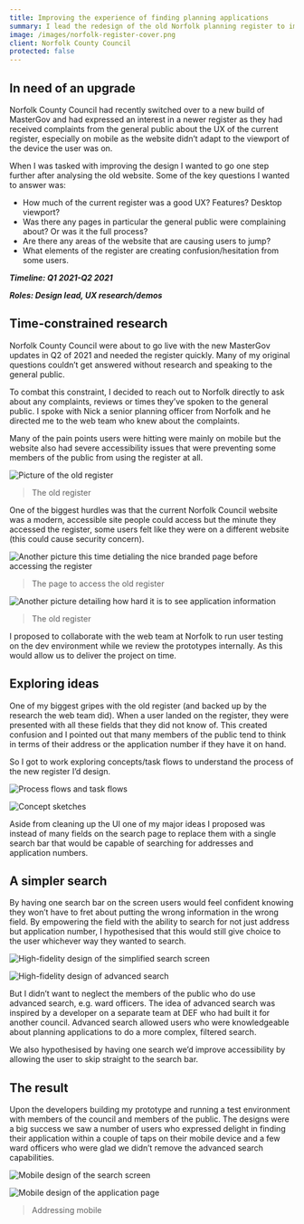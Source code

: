 ```yaml
---
title: Improving the experience of finding planning applications
summary: I lead the redesign of the old Norfolk planning register to improve the experience of finding applications, which receives hundreds of visits from members of the public every week.
image: /images/norfolk-register-cover.png
client: Norfolk County Council
protected: false
---
```


## In need of an upgrade

Norfolk County Council had recently switched over to a new build of MasterGov and had expressed an interest in a newer register as they had received complaints from the general public about the UX of the current register, especially on mobile as the website didn’t adapt to the viewport of the device the user was on.

When I was tasked with improving the design I wanted to go one step further after analysing the old website. Some of the key questions I wanted to answer was:

- How much of the current register was a good UX? Features? Desktop viewport?
- Was there any pages in particular the general public were complaining about? Or was it the full process?
- Are there any areas of the website that are causing users to jump?
- What elements of the register are creating confusion/hesitation from some users.

**_Timeline: Q1 2021-Q2 2021_**

**_Roles: Design lead, UX research/demos_**

## Time-constrained research

Norfolk County Council were about to go live with the new MasterGov updates in Q2 of 2021 and needed the register quickly. Many of my original questions couldn’t get answered without research and speaking to the general public.

To combat this constraint, I decided to reach out to Norfolk directly to ask about any complaints, reviews or times they’ve spoken to the general public. I spoke with Nick a senior planning officer from Norfolk and he directed me to the web team who knew about the complaints.

Many of the pain points users were hitting were mainly on mobile but the website also had severe accessibility issues that were preventing some members of the public from using the register at all.

![Picture of the old register](/images/norfolk-register-1.png)

> The old register

One of the biggest hurdles was that the current Norfolk Council website was a modern, accessible site people could access but the minute they accessed the register, some users felt like they were on a different website (this could cause security concern).

![Another picture this time detialing the nice branded page before accessing the register](/images/norfolk-register-2.png)

> The page to access the old register

![Another picture detailing how hard it is to see application information](/images/norfolk-register-3.png)

> The old register

I proposed to collaborate with the web team at Norfolk to run user testing on the dev environment while we review the prototypes internally. As this would allow us to deliver the project on time.

## Exploring ideas

One of my biggest gripes with the old register (and backed up by the research the web team did). When a user landed on the register, they were presented with all these fields that they did not know of. This created confusion and I pointed out that many members of the public tend to think in terms of their address or the application number if they have it on hand.

So I got to work exploring concepts/task flows to understand the process of the new register I’d design.

![Process flows and task flows](/images/norfolk-register-4.png)

![Concept sketches](/images/norfolk-register-5.jpeg)

Aside from cleaning up the UI one of my major ideas I proposed was instead of many fields on the search page to replace them with a single search bar that would be capable of searching for addresses and application numbers.

## A simpler search

By having one search bar on the screen users would feel confident knowing they won’t have to fret about putting the wrong information in the wrong field. By empowering the field with the ability to search for not just address but application number, I hypothesised that this would still give choice to the user whichever way they wanted to search.

![High-fidelity design of the simplified search screen](/images/norfolk-register-6.png)

![High-fidelity design of advanced search](/images/norfolk-register-7.png)

But I didn’t want to neglect the members of the public who do use advanced search, e.g. ward officers. The idea of advanced search was inspired by a developer on a separate team at DEF who had built it for another council. Advanced search allowed users who were knowledgeable about planning applications to do a more complex, filtered search.

We also hypothesised by having one search we’d improve accessibility by allowing the user to skip straight to the search bar.

## The result

Upon the developers building my prototype and running a test environment with members of the council and members of the public. The designs were a big success we saw a number of users who expressed delight in finding their application within a couple of taps on their mobile device and a few ward officers who were glad we didn’t remove the advanced search capabilities.

![Mobile design of the search screen](/images/norfolk-register-8.png)

![Mobile design of the application page](/images/norfolk-register-9.png)

> Addressing mobile
